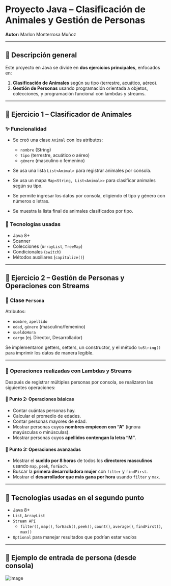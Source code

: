 # Proyecto Java – Clasificación de Animales y Gestión de Personas  
**Autor:** Marlon Monterrosa Muñoz  

---

## 📌 Descripción general

Este proyecto en Java se divide en **dos ejercicios principales**, enfocados en:

1. **Clasificación de Animales** según su tipo (terrestre, acuático, aéreo).
2. **Gestión de Personas** usando programación orientada a objetos, colecciones, y programación funcional con lambdas y streams.

---

## 🐾 Ejercicio 1 – Clasificador de Animales

### ✨ Funcionalidad

- Se creó una clase `Animal` con los atributos:
  - `nombre` (String)
  - `tipo` (terrestre, acuático o aéreo)
  - `género` (masculino o femenino)

- Se usa una lista `List<Animal>` para registrar animales por consola.
- Se usa un mapa `Map<String, List<Animal>>` para clasificar animales según su tipo.
- Se permite ingresar los datos por consola, eligiendo el tipo y género con números o letras.
- Se muestra la lista final de animales clasificados por tipo.

### 🧪 Tecnologías usadas
- Java 8+
- Scanner
- Colecciones (`ArrayList`, `TreeMap`)
- Condicionales (`switch`)
- Métodos auxiliares (`capitalize()`)

---

## 🧍 Ejercicio 2 – Gestión de Personas y Operaciones con Streams

### 👤 Clase `Persona`

Atributos:
- `nombre`, `apellido`
- `edad`, `género` (masculino/femenino)
- `sueldoHora`
- `cargo` (ej. Director, Desarrollador)

Se implementaron getters, setters, un constructor, y el método `toString()` para imprimir los datos de manera legible.

---

### 🧠 Operaciones realizadas con Lambdas y Streams

Después de registrar múltiples personas por consola, se realizaron las siguientes operaciones:

#### 🔹 Punto 2: Operaciones básicas
- Contar cuántas personas hay.
- Calcular el promedio de edades.
- Contar personas mayores de edad.
- Mostrar personas cuyos **nombres empiecen con “A”** (ignora mayúsculas o minúsculas).
- Mostrar personas cuyos **apellidos contengan la letra “M”**.

#### 🔹 Punto 3: Operaciones avanzadas
- Mostrar el **sueldo por 8 horas** de todos los **directores masculinos** usando `map`, `peek`, `forEach`.
- Buscar la **primera desarrolladora mujer** con `filter` y `findFirst`.
- Mostrar el **desarrollador que más gana por hora** usando `filter` y `max`.

---

## 🧪 Tecnologías usadas en el segundo punto

- Java 8+
- `List`, `ArrayList`
- `Stream API`
  - `filter()`, `map()`, `forEach()`, `peek()`, `count()`, `average()`, `findFirst()`, `max()`
- `Optional` para manejar resultados que podrían estar vacíos

---

## 💬 Ejemplo de entrada de persona (desde consola)
![image](https://github.com/user-attachments/assets/51fb210f-7d31-4ef0-9230-9aa44e709f7d)


